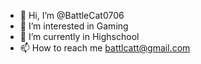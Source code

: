 - 👋 Hi, I’m @BattleCat0706
- 👀 I’m interested in Gaming
- 🌱 I’m currently in Highschool
- 📫 How to reach me battlcatt@gmail.com

<!---
BattleCat0706/BattleCat0706 is a ✨ special ✨ repository because its `README.md` (this file) appears on your GitHub profile.
You can click the Preview link to take a look at your changes.
--->
